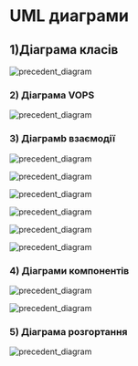 # UML диаграми
## 1)Діаграма класів

![precedent_diagram](https://github.com/Koshman-Nikita/Lab_IT/blob/main/diagram_class1.png)

### 2) Діаграма VOPS

![precedent_diagram](https://github.com/Koshman-Nikita/Lab_IT/blob/main/diagram_vops.png)

### 3) Діаграмb взаємодії

![precedent_diagram](https://github.com/Koshman-Nikita/Lab_IT/blob/main/image.png)

![precedent_diagram](https://github.com/Koshman-Nikita/Lab_IT/blob/main/image(1).png)

![precedent_diagram](https://github.com/Koshman-Nikita/Lab_IT/blob/main/image(2).png)

![precedent_diagram](https://github.com/Koshman-Nikita/Lab_IT/blob/main/image(3).png)

![precedent_diagram](https://github.com/Koshman-Nikita/Lab_IT/blob/main/image(4).png)

![precedent_diagram](https://github.com/Koshman-Nikita/Lab_IT/blob/main/image(5).png)

### 4) Діаграми компонентів

![precedent_diagram](https://github.com/Koshman-Nikita/Lab_IT/blob/main/diagrama_comp1.png)

![precedent_diagram](https://github.com/Koshman-Nikita/Lab_IT/blob/main/diagrama_comp2.png)

### 5) Діаграма розгортання

![precedent_diagram](https://github.com/Koshman-Nikita/Lab_IT/blob/main/diagram_op.png)


